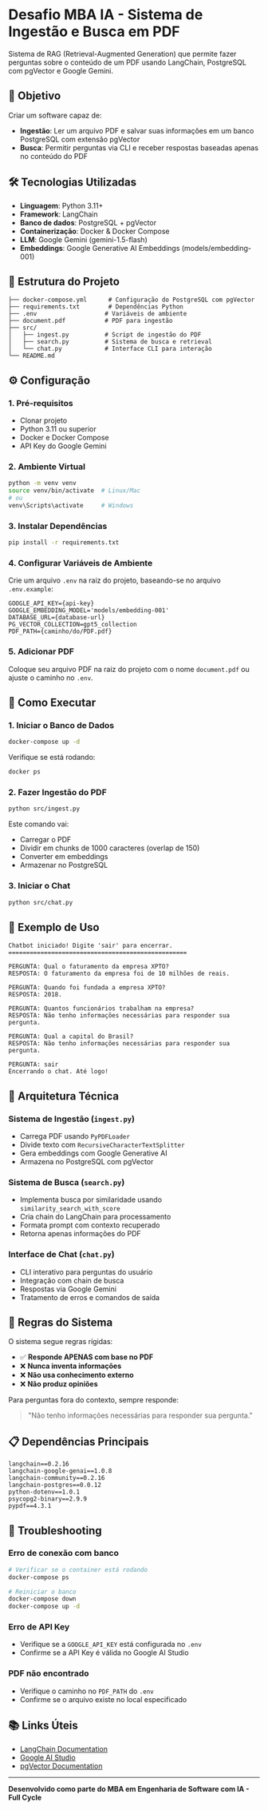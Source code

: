 # Desafio MBA IA - Sistema de Ingestão e Busca em PDF

Sistema de RAG (Retrieval-Augmented Generation) que permite fazer perguntas sobre o conteúdo de um PDF usando LangChain, PostgreSQL com pgVector e Google Gemini.

## 🎯 Objetivo

Criar um software capaz de:

- **Ingestão**: Ler um arquivo PDF e salvar suas informações em um banco PostgreSQL com extensão pgVector
- **Busca**: Permitir perguntas via CLI e receber respostas baseadas apenas no conteúdo do PDF

## 🛠️ Tecnologias Utilizadas

- **Linguagem**: Python 3.11+
- **Framework**: LangChain
- **Banco de dados**: PostgreSQL + pgVector
- **Containerização**: Docker & Docker Compose
- **LLM**: Google Gemini (gemini-1.5-flash)
- **Embeddings**: Google Generative AI Embeddings (models/embedding-001)

## 📁 Estrutura do Projeto

```
├── docker-compose.yml      # Configuração do PostgreSQL com pgVector
├── requirements.txt        # Dependências Python
├── .env                   # Variáveis de ambiente
├── document.pdf           # PDF para ingestão
├── src/
│   ├── ingest.py          # Script de ingestão do PDF
│   ├── search.py          # Sistema de busca e retrieval
│   └── chat.py            # Interface CLI para interação
└── README.md
```

## ⚙️ Configuração

### 1. Pré-requisitos

- Clonar projeto
- Python 3.11 ou superior
- Docker e Docker Compose
- API Key do Google Gemini

### 2. Ambiente Virtual

```bash
python -m venv venv
source venv/bin/activate  # Linux/Mac
# ou
venv\Scripts\activate     # Windows
```

### 3. Instalar Dependências

```bash
pip install -r requirements.txt
```

### 4. Configurar Variáveis de Ambiente

Crie um arquivo `.env` na raiz do projeto, baseando-se no arquivo `.env.example`:

```env
GOOGLE_API_KEY={api-key}
GOOGLE_EMBEDDING_MODEL='models/embedding-001'
DATABASE_URL={database-url}
PG_VECTOR_COLLECTION=gpt5_collection
PDF_PATH={caminho/do/PDF.pdf}
```

### 5. Adicionar PDF

Coloque seu arquivo PDF na raiz do projeto com o nome `document.pdf` ou ajuste o caminho no `.env`.

## 🚀 Como Executar

### 1. Iniciar o Banco de Dados

```bash
docker-compose up -d
```

Verifique se está rodando:
```bash
docker ps
```

### 2. Fazer Ingestão do PDF

```bash
python src/ingest.py
```

Este comando vai:
- Carregar o PDF
- Dividir em chunks de 1000 caracteres (overlap de 150)
- Converter em embeddings
- Armazenar no PostgreSQL

### 3. Iniciar o Chat

```bash
python src/chat.py
```

## 💬 Exemplo de Uso

```
Chatbot iniciado! Digite 'sair' para encerrar.
==================================================

PERGUNTA: Qual o faturamento da empresa XPTO?
RESPOSTA: O faturamento da empresa foi de 10 milhões de reais.

PERGUNTA: Quando foi fundada a empresa XPTO?
RESPOSTA: 2018.

PERGUNTA: Quantos funcionários trabalham na empresa?
RESPOSTA: Não tenho informações necessárias para responder sua pergunta.

PERGUNTA: Qual a capital do Brasil?
RESPOSTA: Não tenho informações necessárias para responder sua pergunta.

PERGUNTA: sair
Encerrando o chat. Até logo!
```

## 🔧 Arquitetura Técnica

### Sistema de Ingestão (`ingest.py`)
- Carrega PDF usando `PyPDFLoader`
- Divide texto com `RecursiveCharacterTextSplitter`
- Gera embeddings com Google Generative AI
- Armazena no PostgreSQL com pgVector

### Sistema de Busca (`search.py`)
- Implementa busca por similaridade usando `similarity_search_with_score`
- Cria chain do LangChain para processamento
- Formata prompt com contexto recuperado
- Retorna apenas informações do PDF

### Interface de Chat (`chat.py`)
- CLI interativo para perguntas do usuário
- Integração com chain de busca
- Respostas via Google Gemini
- Tratamento de erros e comandos de saída

## 🎯 Regras do Sistema

O sistema segue regras rígidas:

- ✅ **Responde APENAS com base no PDF**
- ❌ **Nunca inventa informações**
- ❌ **Não usa conhecimento externo**
- ❌ **Não produz opiniões**

Para perguntas fora do contexto, sempre responde:
> "Não tenho informações necessárias para responder sua pergunta."

## 📋 Dependências Principais

```
langchain==0.2.16
langchain-google-genai==1.0.8
langchain-community==0.2.16
langchain-postgres==0.0.12
python-dotenv==1.0.1
psycopg2-binary==2.9.9
pypdf==4.3.1
```

## 🐛 Troubleshooting

### Erro de conexão com banco
```bash
# Verificar se o container está rodando
docker-compose ps

# Reiniciar o banco
docker-compose down
docker-compose up -d
```

### Erro de API Key
- Verifique se a `GOOGLE_API_KEY` está configurada no `.env`
- Confirme se a API Key é válida no Google AI Studio

### PDF não encontrado
- Verifique o caminho no `PDF_PATH` do `.env`
- Confirme se o arquivo existe no local especificado

## 📚 Links Úteis

- [LangChain Documentation](https://python.langchain.com/)
- [Google AI Studio](https://makersuite.google.com/)
- [pgVector Documentation](https://github.com/pgvector/pgvector)

---

**Desenvolvido como parte do MBA em Engenharia de Software com IA - Full Cycle**
